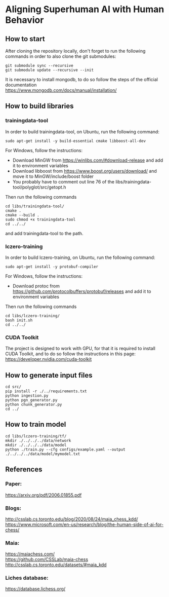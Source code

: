 # Aligning Superhuman AI with Human Behavior

## How to start

After cloning the repository locally, don't forget to run the following commands in order to also clone the git submodules:
```
git submodule sync --recursive
git submodule update --recursive --init
```

It is necessary to install mongodb, to do so follow the steps of the official documentation \
https://www.mongodb.com/docs/manual/installation/

## How to build libraries

### trainingdata-tool
In order to build trainingdata-tool, on Ubuntu, run the following command:
```
sudo apt-get install -y build-essential cmake libboost-all-dev
```
For Windows, follow the instructions:
- Download MinGW from https://winlibs.com/#download-release and add it to environment variables
- Download libboost from https://www.boost.org/users/download/ and move it to MinGW/include/boost folder
- You probably have to comment out line 76 of the libs/trainingdata-tool/polyglot/src/getopt.h

Then run the following commands
```
cd libs/trainingdata-tool/
cmake .
cmake --build .
sudo chmod +x trainingdata-tool
cd ../../
```
and add trainingdata-tool to the path.

### lczero-training
In order to build lczero-training, on Ubuntu, run the following command:
```
sudo apt-get install -y protobuf-compiler
```
For Windows, follow the instructions:
- Download protoc from https://github.com/protocolbuffers/protobuf/releases and add it to environment variables

Then run the following commands
```
cd libs/lczero-training/
bash init.sh
cd ../../
```

### CUDA Toolkit
The project is designed to work with GPU, for that it is required to install CUDA Toolkit, and to do so follow the instructions in this page:
https://developer.nvidia.com/cuda-toolkit

## How to generate input files
```
cd src/
pip install -r ./../requirements.txt
python ingestion.py
python pgn_generator.py
python chunk_generator.py
cd ../
```

## How to train model
```
cd libs/lczero-training/tf/
mkdir ./../../../data/network
mkdir ./../../../data/model
python ./train.py --cfg configs/example.yaml --output ./../../../data/model/mymodel.txt
```

## References

### Paper:
https://arxiv.org/pdf/2006.01855.pdf

### Blogs:
http://csslab.cs.toronto.edu/blog/2020/08/24/maia_chess_kdd/ \
https://www.microsoft.com/en-us/research/blog/the-human-side-of-ai-for-chess/

### Maia:
https://maiachess.com/ \
https://github.com/CSSLab/maia-chess \
http://csslab.cs.toronto.edu/datasets/#maia_kdd

### Liches database:
https://database.lichess.org/